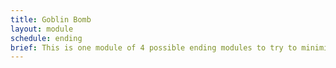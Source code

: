 ```yaml
---
title: Goblin Bomb
layout: module
schedule: ending
brief: This is one module of 4 possible ending modules to try to minimize damage to Boulderton proper.  The goblins have created a large bomb and have placed it outside the Boulderton merchants guild location and are trying to steal as many goods as possible. If the PCs show up, can stop the bomb, and kill half of the goblins, the others flee.  If the PCs don't show up or half are not killed and the PCs are stopped, the goblins get a number of resources and start on training their members for next event. Treasure is found on creatures only. This module will be set up with the bathrooms acting as the building.
---
```

